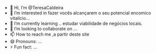 - 👋 Hi, I’m @TeresaCaldeira
- 👀 I’m interested in fazer vocês alcançarem o seu potencial encomico vitalício...
- 🌱 I’m currently learning .. estudar viabilidade de negócios locais.
- 💞️ I’m looking to collaborate on ...
- 📫 How to reach me ,a partir deste site 
- 😄 Pronouns: ...
- ⚡ Fun fact: ...

<!---
TeresaCaldeira/TeresaCaldeira is a ✨ special ✨ repository because its `README.md` (this file) appears on your GitHub profile.
You can click the Preview link to take a look at your changes.
--->

